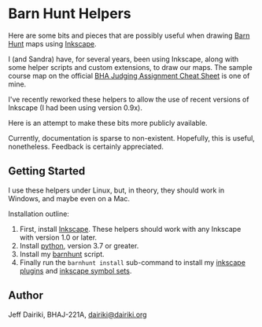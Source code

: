 # Barn Hunt Helpers

Here are some bits and pieces that are possibly useful when drawing
[Barn Hunt][] maps using [Inkscape][].

I (and Sandra) have, for several years, been using Inkscape, along
with some helper scripts and custom extensions, to draw our maps. The
sample course map on the official [BHA Judging Assignment Cheat
Sheet][cheat] is one of mine.

I've recently reworked these helpers to allow the use of recent versions
of Inkscape (I had been using version 0.9x).

Here is an attempt to make these bits more publicly available.

Currently, documentation is sparse to non-existent.  Hopefully, this
is useful, nonetheless.  Feedback is certainly appreciated.

## Getting Started

I use these helpers under Linux, but, in theory, they should work in
Windows, and maybe even on a Mac.

Installation outline:

1. First, install [Inkscape][].
   These helpers should work with any Inkscape with version 1.0 or later.
2. Install [python](https://python.org), version 3.7 or greater.
3. Install my [barnhunt](https://github.com/barnhunt/barnhunt#installation)
   script.
4. Finally run the `barnhunt install` sub-command to install
   my [inkscape plugins](https://github.com/barnhunt/inkex-bh)
   and [inkscape symbol sets](https://github.com/barnhunt/bh-symbols).

## Author

Jeff Dairiki, BHAJ-221A, <dairiki@dairiki.org>

[Inkscape]: https://inkscape.org/ (The Inkscape home page)
[Barn Hunt]: https://www.barnhunt.com/ (Barn Hunt — a fabulous sport for dogs)
[cheat]: https://www.barnhunt.com/judge/resources.php?download=147
(The official BHA "Judging Assignment Cheat Sheet" which includes,
as an example, one of my course maps, drawn using Inkscape.)
